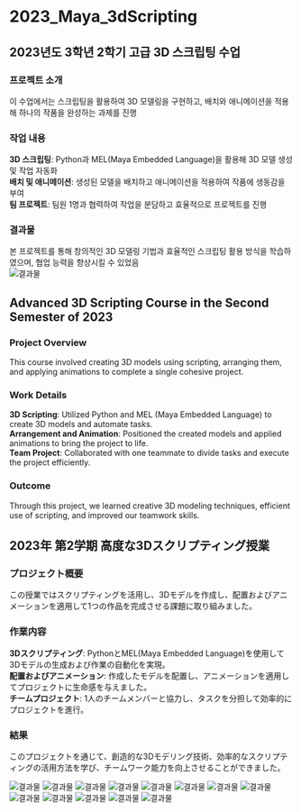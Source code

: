 # 2023_Maya_3dScripting

## 2023년도 3학년 2학기 고급 3D 스크립팅 수업

### 프로젝트 소개
이 수업에서는 스크립팅을 활용하여 3D 모델링을 구현하고, 배치와 애니메이션을 적용해 하나의 작품을 완성하는 과제를 진행  

### 작업 내용
**3D 스크립팅**: Python과 MEL(Maya Embedded Language)을 활용해 3D 모델 생성 및 작업 자동화  
**배치 및 애니메이션**: 생성된 모델을 배치하고 애니메이션을 적용하여 작품에 생동감을 부여  
**팀 프로젝트**: 팀원 1명과 협력하여 작업을 분담하고 효율적으로 프로젝트를 진행  

### 결과물
본 프로젝트를 통해 창의적인 3D 모델링 기법과 효율적인 스크립팅 활용 방식을 학습하였으며, 협업 능력을 향상시킬 수 있었음  
![결과물](ppt/6.png)  




## Advanced 3D Scripting Course in the Second Semester of 2023

### Project Overview
This course involved creating 3D models using scripting, arranging them, and applying animations to complete a single cohesive project.  

### Work Details
**3D Scripting**: Utilized Python and MEL (Maya Embedded Language) to create 3D models and automate tasks.  
**Arrangement and Animation**: Positioned the created models and applied animations to bring the project to life.  
**Team Project**: Collaborated with one teammate to divide tasks and execute the project efficiently.  

### Outcome
Through this project, we learned creative 3D modeling techniques, efficient use of scripting, and improved our teamwork skills.  




## 2023年 第2学期 高度な3Dスクリプティング授業

### プロジェクト概要
この授業ではスクリプティングを活用し、3Dモデルを作成し、配置およびアニメーションを適用して1つの作品を完成させる課題に取り組みました。  

### 作業内容
**3Dスクリプティング**: PythonとMEL(Maya Embedded Language)を使用して3Dモデルの生成および作業の自動化を実現。  
**配置およびアニメーション**: 作成したモデルを配置し、アニメーションを適用してプロジェクトに生命感を与えました。  
**チームプロジェクト**: 1人のチームメンバーと協力し、タスクを分担して効率的にプロジェクトを進行。  

### 結果
このプロジェクトを通じて、創造的な3Dモデリング技術、効率的なスクリプティングの活用方法を学び、チームワーク能力を向上させることができました。  



![결과물](ppt/1.png) 
![결과물](ppt/2.png) 
![결과물](ppt/3.png) 
![결과물](ppt/4-1.png) 
![결과물](ppt/4-2.png) 
![결과물](ppt/4-3.png) 
![결과물](ppt/4-4.png) 
![결과물](ppt/4-5.png) 
![결과물](ppt/4-6.png) 
![결과물](ppt/4-7.png) 
![결과물](ppt/5.png) 
![결과물](ppt/6.png) 
![결과물](ppt/7.png) 
